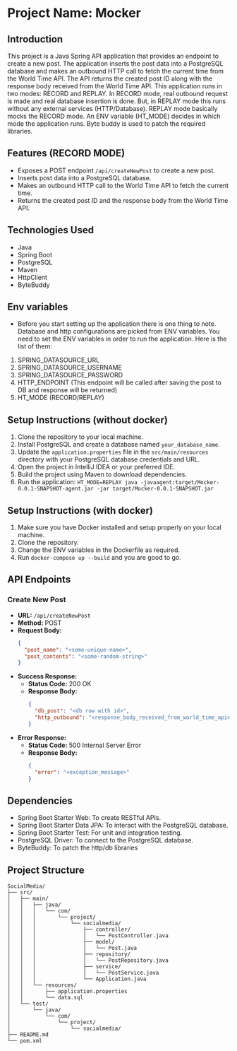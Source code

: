 # Project Name: Mocker

## Introduction
This project is a Java Spring API application that provides an endpoint to create a new post. The application inserts the post data into a PostgreSQL database and makes an outbound HTTP call to fetch the current time from the World Time API. The API returns the created post ID along with the response body received from the World Time API. This application runs in two modes: RECORD and REPLAY.
In RECORD mode, real outbound request is made and real database insertion is done. But, in REPLAY mode this runs without any external services (HTTP/Database). REPLAY mode basically mocks the RECORD mode. An ENV variable (HT_MODE) decides in which mode the application runs. Byte buddy is used to patch the required libraries.

## Features (RECORD MODE)
- Exposes a POST endpoint `/api/createNewPost` to create a new post.
- Inserts post data into a PostgreSQL database.
- Makes an outbound HTTP call to the World Time API to fetch the current time.
- Returns the created post ID and the response body from the World Time API.

## Technologies Used
- Java
- Spring Boot
- PostgreSQL
- Maven
- HttpClient
- ByteBuddy

## Env variables
- Before you start setting up the application there is one thing to note. Database and http configurations are picked from
  ENV variables. You need to set the ENV variables in order to run the application. Here is the list of them:
1. SPRING_DATASOURCE_URL
2. SPRING_DATASOURCE_USERNAME
3. SPRING_DATASOURCE_PASSWORD
4. HTTP_ENDPOINT (This endpoint will be called after saving the post to DB and response will be returned)
5. HT_MODE (RECORD/REPLAY)

## Setup Instructions (without docker)
1. Clone the repository to your local machine.
2. Install PostgreSQL and create a database named `your_database_name`.
3. Update the `application.properties` file in the `src/main/resources` directory with your PostgreSQL database credentials and URL.
4. Open the project in IntelliJ IDEA or your preferred IDE.
5. Build the project using Maven to download dependencies.
6. Run the application: `HT_MODE=REPLAY java -javaagent:target/Mocker-0.0.1-SNAPSHOT-agent.jar -jar target/Mocker-0.0.1-SNAPSHOT.jar`

## Setup Instructions (with docker)
1. Make sure you have Docker installed and setup properly on your local machine.
2. Clone the repository.
3. Change the ENV variables in the Dockerfile as required.
4. Run `docker-compose up --build` and you are good to go.

## API Endpoints
### Create New Post
- **URL:** `/api/createNewPost`
- **Method:** POST
- **Request Body:**
  ```json
  {
    "post_name": "<some-unique-name>",
    "post_contents": "<some-random-string>"
  }
  ```
- **Success Response:**
  - **Status Code:** 200 OK
  - **Response Body:**
    ```json
    {
      "db_post": "<db row with id>",
      "http_outbound": "<response_body_received_from_world_time_api>"
    }
    ```
- **Error Response:**
  - **Status Code:** 500 Internal Server Error
  - **Response Body:**
    ```json
    {
      "error": "<exception_message>"
    }
    ```

## Dependencies
- Spring Boot Starter Web: To create RESTful APIs.
- Spring Boot Starter Data JPA: To interact with the PostgreSQL database.
- Spring Boot Starter Test: For unit and integration testing.
- PostgreSQL Driver: To connect to the PostgreSQL database.
- ByteBuddy: To patch the http/db libraries

## Project Structure
```
SocialMedia/
├── src/
│   ├── main/
│   │   ├── java/
│   │   │   └── com/
│   │   │       └── project/
│   │   │           └── socialmedia/
│   │   │               ├── controller/
│   │   │               │   └── PostController.java
│   │   │               ├── model/
│   │   │               │   └── Post.java
│   │   │               ├── repository/
│   │   │               │   └── PostRepository.java
│   │   │               ├── service/
│   │   │               │   └── PostService.java
│   │   │               └── Application.java
│   │   └── resources/
│   │       ├── application.properties
│   │       └── data.sql
│   └── test/
│       └── java/
│           └── com/
│               └── project/
│                   └── socialmedia/
├── README.md
└── pom.xml
```
